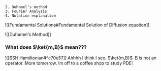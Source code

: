	2. Duhamel's method
	3. Fourier Analysis
	4. Notation explanation

![[Fundamental Solutions#Fundamental Solution of Diffusion equation]]

![[Duhamel's Method]]

### What does $\ket{m,B}$ mean???
![[SSH Hamiltonian#^c70e57]]
Ahhhh I think I see. $\ket{m,B}$. B is not an operator. More tomorrow. Im off to a coffee shop to study PDE!
